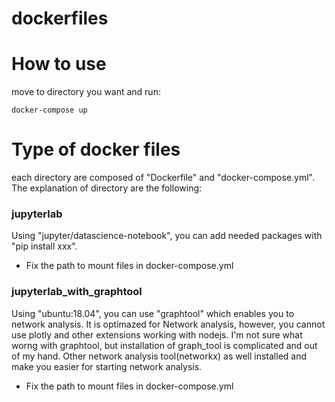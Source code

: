 # dockerfiles

# How to use
move to directory you want and run:
```
docker-compose up
```

# Type of docker files
each directory are composed of "Dockerfile" and "docker-compose.yml".
The explanation of directory are the following:

### jupyterlab
Using "jupyter/datascience-notebook", you can add needed packages with "pip install xxx".
* Fix the path to mount files in docker-compose.yml

### jupyterlab_with_graphtool
Using "ubuntu:18.04", you can use "graphtool" which enables you to network analysis.
It is optimazed for Network analysis, however, you cannot use plotly and other extensions working with nodejs.
I'm not sure what worng with graphtool, but installation of graph_tool is complicated and out of my hand.
Other network analysis tool(networkx) as well installed and make you easier for starting network analysis.
* Fix the path to mount files in docker-compose.yml
